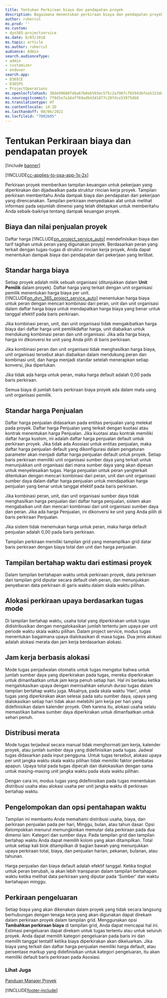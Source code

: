 ```yaml
---
title: Tentukan Perkiraan biaya dan pendapatan proyek
description: Bagaimana menentukan perkiraan biaya dan pendapatan proyek di Project Service
author: ruhercul
ms.prod: ''
ms.custom:
- dyn365-projectservice
ms.date: 8/03/2018
ms.topic: article
ms.author: ruhercul
audience: Admin
search.audienceType:
- admin
- customizer
- enduser
search.app:
- D365CE
- D365PS
- ProjectOperations
ms.openlocfilehash: 38de99680f4ba67b8eb593ec575c2a796fcfb59436fea5323dd1d86d7cf3d797
ms.sourcegitcommit: 7f8d1e7a16af769adb43d1877c28fdce53975db8
ms.translationtype: HT
ms.contentlocale: id-ID
ms.lasthandoff: 08/06/2021
ms.locfileid: "7002605"
---
```

# <a name="determine-project-cost-and-revenue-estimates"></a>Tentukan Perkiraan biaya dan pendapatan proyek 

[!include [banner](../includes/psa-now-project-operations.md)]

[!INCLUDE[cc-applies-to-psa-app-1x-2x](../includes/cc-applies-to-psa-app-1x-2x.md)]

Perkiraan proyek memberikan tampilan keuangan untuk pekerjaan yang diperkirakan dan dijadwalkan pada struktur rincian kerja proyek. Tampilan perkiraan memberitahu Anda dampak biaya dan pendapatan dari pekerjaan yang direncanakan. Tampilan perkiraan menyediakan alat untuk melihat informasi pada sejumlah dimensi yang telah ditetapkan untuk memberitahu Anda sebaik-baiknya tentang dampak keuangan proyek.  
  
## <a name="cost-and-sales-value-of-the-project"></a>Biaya dan nilai penjualan proyek  
Daftar harga [!INCLUDE[pn_project_service_auto](../includes/pn-project-service-auto.md)] mendefinisikan biaya dan tarif tagihan untuk peran yang digunakan proyek. Berdasarkan peran yang terkait dengan tugas-tugas di struktur rincian kerja proyek, Anda dapat menentukan dampak biaya dan pendapatan dari pekerjaan yang terlibat.  
  
## <a name="cost-price-defaulting"></a>Standar harga biaya  
Setiap proyek adalah milik sebuah organisasi (ditunjukkan dalam **Unit Pemilik** dalam proyek). Daftar harga yang terkait dengan unit organisasi pemilik menentukan harga biaya per unit. [!INCLUDE[pn_dyn_365_project_service_auto](../includes/pn-dyn-365-project-service-auto.md)] menentukan harga biaya untuk peran dengan mencari kombinasi dari peran, unit dan unit organisasi dalam daftar harga biaya untuk mendapatkan harga biaya yang benar untuk tanggal efektif pada baris perkiraan.  
  
Jika kombinasi peran, unit, dan unit organisasi tidak mengakibatkan harga biaya dari daftar harga unit pemilikdaftar harga, unit diabaikan untuk mendukung kombinasi peran dan unit organisasi. Jika ada harga biaya, harga ini dikonversi ke unit yang Anda pilih di baris perkiraan.  
  
Jika kombinasi peran dan unit organisasi tidak menghasilkan harga biaya, unit organisasi tersebut akan diabaikan dalam mendukung peran dan kombinasi unit, dan harga menjadi standar setelah menerapkan setiap konversi, jika diperlukan.  
  
 Jika tidak ada harga untuk peran, maka harga default adalah 0,00 pada baris perkiraan.  
  
 Semua biaya di jumlah baris perkiraan biaya proyek ada dalam mata uang unit organisasi pemilik.  
  
## <a name="sales-price-defaulting"></a>Standar harga Penjualan  
Daftar harga penjualan didasarkan pada entitas penjualan yang melekat pada proyek. Daftar harga Penjualan yang terkait dengan kuotasi atau kontrak menentukan harga Penjualan. Jika kuotasi atau kontrak memiliki daftar harga kustom, ini adalah daftar harga penjualan default untuk perkiraan proyek. Jika tidak ada Asosiasi untuk entitas penjualan, maka daftar harga penjualan default yang dikonfigurasi dalam pengaturan parameter akan menjadi daftar harga penjualan default untuk proyek. Setiap baris perkiraan memiliki unit organisasi sumber daya yang terkait untuk menunjukkan unit organisasi dari mana sumber daya yang akan dipesan untuk menyelesaikan tugas. Harga penjualan untuk peran yangterkait ditentukan dengan mencari kombinasi dari peran, unit dan unit organisasi sumber daya dalam daftar harga penjualan untuk mendapatkan harga penjualan yang benar untuk tanggal efektif pada baris perkiraan.  
  
Jika kombinasi peran, unit, dan unit organisasi sumber daya tidak menghasilkan harga penjualan dari daftar harga penjualan, sistem akan mengabaikan unit dan mencari kombinasi dari unit organisasi sumber daya dan peran. Jika ada harga Penjualan, ini dikonversi ke unit yang Anda pilih di baris perkiraan Penjualan.  
  
Jika sistem tidak menemukan harga untuk peran, maka harga default penjualan adalah 0,00 pada baris perkiraan.  
  
Tampilan perkiraan memiliki tampilan grid yang menampilkan grid datar baris perkiraan dengan biaya total dan unit dan harga penjualan.  
  
## <a name="time-phased-view-of-project-estimates"></a>Tampilan bertahap waktu dari estimasi proyek  
Dalam tampilan bertahapan waktu untuk perkiraan proyek, data perkiraan dari tampilan grid diputar secara default oleh peran, dan menunjukkan penyebaran data perkiraan di garis waktu dalam skala waktu pilihan.  
  
## <a name="effort-estimate-allocation-based-on-task-mode"></a>Alokasi perkiraan upaya berdasarkan tugas mode  
Di tampilan bertahap waktu, usaha total yang diperkirakan untuk tugas didistribusikan dengan mengalokasikan jumlah tertentu jam upaya per unit periode waktu skala waktu pilihan. Dalam project service, modus tugas menentukan bagaimana upaya dialokasikan di masa tugas. Dua jenis alokasi adalah alokasi merata dan jam kerja berdasarkan alokasi. 
  
## <a name="work-hours-based-allocation"></a>Jam kerja berbasis alokasi  
Mode tugas penjadwalan otomatis untuk tugas mengatur bahwa untuk jumlah sumber daya yang diperkirakan pada tugas, mereka diperkirakan untuk dimanfaatkan untuk jam kerja penuh setiap hari. Hal ini berlaku ketika mengalokasikan upaya dengan memisahkan seluruh durasi tugas dalam tampilan bertahap waktu juga. Misalnya, pada skala waktu 'Hari', untuk tugas yang diperkirakan akan selesai pada satu sumber daya, upaya yang dialokasikan setiap hari tidak akan melebihi jam kerja per hari yang didefinisikan dalam kalender proyek. Oleh karena itu, alokasi usaha selalu memastikan bahwa sumber daya diperkirakan untuk dimanfaatkan untuk sehari penuh.  
  
## <a name="even-distribution"></a>Distribusi merata  
Mode tugas terjadwal secara manual tidak menghormati jam kerja, kalender proyek, atau jumlah sumber daya yang didefinisikan pada tugas. Jadwal tugas didasarkan pada input pengguna. Untuk tugas tersebut, alokasi upaya per unit jangka waktu skala waktu pilihan tidak memiliki faktor pembatas apapun. Upaya total pada tugas dipecah dan dialokasikan dengan sama untuk masing-masing unit jangka waktu pada skala waktu pilihan.  
  
Dengan cara ini, modus tugas yang didefinisikan pada tugas menentukan distribusi usaha atau alokasi usaha per unit jangka waktu di perkiraan bertahap waktu.  
  
## <a name="grouping-and-time-phasing-options"></a>Pengelompokan dan opsi pentahapan waktu  
Tampilan ini membantu Anda memahami distribusi usaha, biaya, dan perkiraan penjualan pada per hari, Minggu, bulan, atau tahun dasar. Opsi Kelompokkan menurut memungkinkan memutar data perkiraan pada dua dimensi lain: Kategori dan sumber daya. Pada tampilan grid dan tampilan bertahap waktu Anda dapat memilih kolom yang akan ditampilkan. Total untuk setiap kali blok ditampilkan di bagian bawah yang menunjukkan upaya perkiraan total, biaya, dan penjualan harian, pekanan, bulanan, atau tahunan.  
  
Harga penjualan dan biaya default adalah efektif tanggal. Ketika tingkat untuk peran berubah, ia akan lebih transparan dalam tampilan bertahapan waktu ketika melihat data perkiraan yang diputar pada 'Sumber' dan waktu bertahapan minggu.  
  
## <a name="expense-estimates"></a>Perkiraan pengeluaran  
Setiap biaya yang akan dikenakan dalam proyek yang tidak secara langsung berhubungan dengan tenaga kerja yang akan digunakan dapat direkam dalam perkiraan proyek dalam tampilan grid. Menggunakan opsi **Tambahkan perkiraan biaya** di tampilan grid, Anda dapat mencapai hal ini. Estimasi pengeluaran dapat direkam untuk tugas tertentu atau untuk seluruh proyek. Anda dapat memilih kategori pengeluaran pada baris ini dan memilih tanggal tentatif ketika biaya diperkirakan akan dikeluarkan. Jika biaya yang terkait dan daftar harga penjualan memiliki harga default, atau persentase markup yang didefinisikan untuk kategori pengeluaran, itu akan memiliki default baris perkiraan pada Asosiasi.  
  
### <a name="see-also"></a>Lihat Juga  
 [Panduan Manajer Proyek](../psa/project-manager-guide.md)


[!INCLUDE[footer-include](../includes/footer-banner.md)]